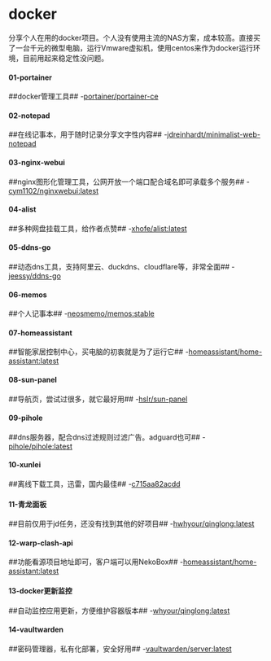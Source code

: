 # docker
分享个人在用的docker项目。个人没有使用主流的NAS方案，成本较高。直接买了一台千元的微型电脑，运行Vmware虚拟机，使用centos来作为docker运行环境，目前用起来稳定性没问题。
<h4>01-portainer</h4>

##docker管理工具## 
-[portainer/portainer-ce](https://blog.csdn.net/weixin_44649780/article/details/128401975)

<h4>02-notepad</h4>

##在线记事本，用于随时记录分享文字性内容## 
-[jdreinhardt/minimalist-web-notepad](https://blog.mallocx.com/Docker%E9%83%A8%E7%BD%B2Minimalist-web-notepad.html#minimalist-web-notepad%E7%9A%84%E5%AE%89%E8%A3%85%E4%B8%8E%E9%85%8D%E7%BD%AE/)
   
<h4>03-nginx-webui</h4>
    
##nginx图形化管理工具，公网开放一个端口配合域名即可承载多个服务## 
-[cym1102/nginxwebui:latest](https://www.nginxwebui.cn/product.html/)

<h4>04-alist</h4>

##多种网盘挂载工具，给作者点赞## 
-[xhofe/alist:latest](https://alist.nn.ci/zh/)


<h4>05-ddns-go</h4>

##动态dns工具，支持阿里云、duckdns、cloudflare等，非常全面## 
-[jeessy/ddns-go](https://github.com/jeessy2/ddns-go?tab=readme-ov-file#docker%E4%B8%AD%E4%BD%BF%E7%94%A8/)

<h4>06-memos</h4>
    
##个人记事本## 
-[neosmemo/memos:stable](https://www.usememos.com/docs/install/self-hosting)

<h4>07-homeassistant</h4>
    
##智能家居控制中心，买电脑的初衷就是为了运行它## 
-[homeassistant/home-assistant:latest](https://www.cnblogs.com/isit/p/17043428.html)

<h4>08-sun-panel</h4>
    
##导航页，尝试过很多，就它最好用## 
-[hslr/sun-panel](https://doc.sun-panel.top/zh_cn/usage/quick_deploy.html)

<h4>09-pihole</h4>
    
##dns服务器，配合dns过滤规则过滤广告。adguard也可## 
-[pihole/pihole:latest](https://www.cnblogs.com/isit/p/17043428.html)

<h4>10-xunlei</h4>
    
##离线下载工具，迅雷，国内最佳## 
-[c715aa82acdd](https://www.cnblogs.com/isit/p/17043428.html)

<h4>11-青龙面板</h4>
    
##目前仅用于jd任务，还没有找到其他的好项目## 
-[hwhyour/qinglong:latest](https://www.cnblogs.com/isit/p/17043428.html)


<h4>12-warp-clash-api</h4>
    
##功能看源项目地址即可，客户端可以用NekoBox## 
-[homeassistant/home-assistant:latest](https://www.cnblogs.com/isit/p/17043428.html)

<h4>13-docker更新监控</h4>
    
##自动监控应用更新，方便维护容器版本## 
-[whyour/qinglong:latest](https://www.cnblogs.com/isit/p/17043428.html)

<h4>14-vaultwarden</h4>
    
##密码管理器，私有化部署，安全好用## 
-[vaultwarden/server:latest](https://www.cnblogs.com/isit/p/17043428.html)



























